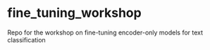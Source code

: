 # fine_tuning_workshop
Repo for the workshop on fine-tuning encoder-only models for text classification
